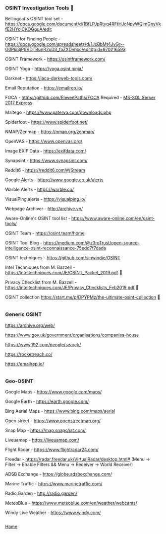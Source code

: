 ### OSINT Investigation Tools 🔎

Bellingcat's OSINT tool set - https://docs.google.com/document/d/1BfLPJpRtyq4RFtHJoNpvWQjmGnyVkfE2HYoICKOGguA/edit

OSINT for Finding People - https://docs.google.com/spreadsheets/d/1JxBbMt4JvGr--G0Pkl3jP9VDTBunR2uD3_faZXDvhxc/edit#gid=970216593

OSINT Framework - https://osintframework.com/

OSINT Yoga - https://yoga.osint.ninja/

Darknet - https://iaca-darkweb-tools.com/

Email Reputation - https://emailrep.io/

FOCA - https://github.com/ElevenPaths/FOCA
Required - [MS-SQL Server 2017 Express](https://www.microsoft.com/en-au/sql-server/sql-server-editions-express)

Maltego - https://www.paterva.com/downloads.php

Spiderfoot - https://www.spiderfoot.net/

NMAP/Zenmap - https://nmap.org/zenmap/

OpenVAS - https://www.openvas.org/

Image EXIF Data - https://exifdata.com/

Synapsint - https://www.synapsint.com/

Reddit6 - https://reddit6.com/#/Stream

Google Alerts - https://www.google.co.uk/alerts

Warble Alerts - https://warble.co/

VisualPing alerts - https://visualping.io/

Webpage Archiver - http://archive.vn/

Aware-Online's OSINT tool list - https://www.aware-online.com/en/osint-tools/

OSINT Team - https://osint.team/home

OSINT Tool Blog - https://medium.com/@z3roTrust/open-source-intelligence-osint-reconnaissance-75edd7f7dada

OSINT techniques - https://github.com/sinwindie/OSINT

Intel Techniques from M. Bazzell - https://inteltechniques.com/JE/OSINT_Packet_2019.pdf :closed_book:

Privacy Checklist from M. Bazzell - https://inteltechniques.com/JE/Privacy_Checklists_Feb2019.pdf :closed_book:

OSINT collection https://start.me/p/DPYPMz/the-ultimate-osint-collection :closed_book:

```

```
### Generic OSINT

https://archive.org/web/

https://www.gov.uk/government/organisations/companies-house

https://www.192.com/people/search/

https://rocketreach.co/

https://emailrep.io/

```

```

### Geo-OSINT

Google Maps - https://www.google.com/maps/

Google Earth - https://earth.google.com/

Bing Aerial Maps - https://www.bing.com/maps/aerial

Open street - https://www.openstreetmap.org/

Snap Map - https://map.snapchat.com/

Liveuamap - https://liveuamap.com/

Flight Radar - https://www.flightradar24.com/

Freedar - https://radar.freedar.uk/VirtualRadar/desktop.html# (Menu -> Filter -> Enable Filters && Menu -> Receiver -> World Receiver)

ADSB Exchange - https://globe.adsbexchange.com/

Marine Traffic - https://www.marinetraffic.com/

Radio.Garden - http://radio.garden/

MeteoBlue - https://www.meteoblue.com/en/weather/webcams/

Windy Live Weather - https://www.windy.com/

```

```

[Home](https://github.com/WilliamThomas-sec/Opensource-tools/)
